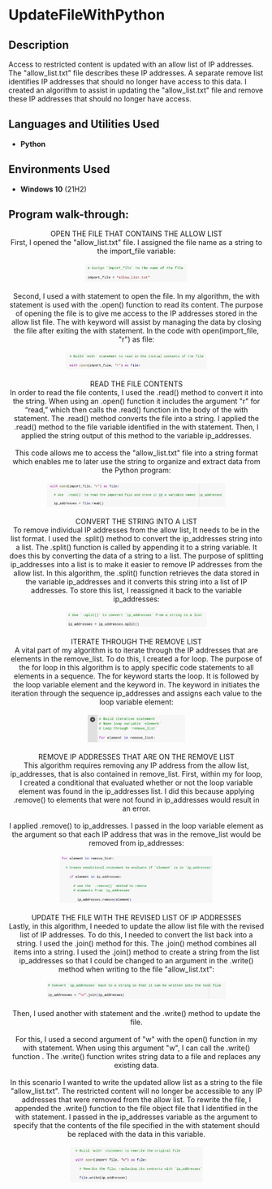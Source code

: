 <h1>UpdateFileWithPython</h1>

<h2>Description</h2>
Access to restricted content is updated with an allow list of IP addresses. The "allow_list.txt" file describes these IP addresses. A separate remove list identifies IP addresses that should no longer have access to this data. I created an algorithm to assist in updating the "allow_list.txt" file and remove these IP addresses that should no longer have access.
<br />


<h2>Languages and Utilities Used</h2>

- <b>Python</b> 

<h2>Environments Used </h2>

- <b>Windows 10</b> (21H2)

<h2>Program walk-through:</h2>

<p align="center">
OPEN THE FILE THAT CONTAINS THE ALLOW LIST <br/>
 First, I opened the "allow_list.txt" file. I assigned the file name as a string to the import_file variable: <br/>
<br />
<img src="https://github.com/DanielYoon82/UpdateFileWithPython/blob/main/images/Assign%20import%20image.jpg" height="40%" width="40%" alt="Disk Sanitization Steps"/>
<br />
<br />
Second, I used a with statement to open the file. In my algorithm, the with statement is used with the .open() function to read its content. The purpose of opening the file is to give me  access to the IP addresses stored in the allow list file. The with keyword will assist by managing the data by closing the file after exiting the with statement. In the code with open(import_file, "r") as file: <br />
<br />                                                                                                                                                    <img src="https://github.com/DanielYoon82/UpdateFileWithPython/blob/main/images/Buildwith.jpg" height="55%" width="55%" alt="Disk Sanitization Steps"/>
<br />
<br />
READ THE FILE CONTENTS <br />
In order to read the file contents, I used the .read() method to convert it into the string. When using an .open() function it includes the argument "r" for “read,” which then calls the .read() function in the body of the with statement. The .read() method converts the file into a string. I applied the .read() method to the file variable identified in the with statement. Then, I applied the string output of this method to the variable ip_addresses. <br /> 
 <br />
 This code allows me to access the "allow_list.txt" file into a string format which enables me to later use the string to organize and extract data from the Python program: <br />
<br />
<img src="https://github.com/DanielYoon82/UpdateFileWithPython/blob/main/images/Untitled%20document_page-0001%20(1).jpg" height="70%" width="70%" alt="Disk Sanitization Steps"/>
<br />
<br />
CONVERT THE STRING INTO A LIST <br />
To remove individual IP addresses from the allow list, It needs to be in the list format. I used the .split() method to convert the ip_addresses string into a list. The .split() function is called by appending it to a string variable. It does this by converting the data of a string to a list. The purpose of splitting ip_addresses into a list is to make it easier to remove IP addresses from the allow list. In this algorithm, the .split() function retrieves the data stored in the variable ip_addresses and it converts this string into a list of IP addresses. To store this list, I reassigned it back to the variable ip_addresses:  <br/>
<br />
<img src="https://github.com/DanielYoon82/UpdateFileWithPython/blob/main/images/Untitled%20document%20(1)_page-0001%20(1).jpg" height="55%" width="55%" alt="Disk Sanitization Steps"/>
<br />
<br />
ITERATE THROUGH THE REMOVE LIST <br />
A vital part of my algorithm is to iterate through the IP addresses that are elements in the remove_list. To do this, I created a for loop. The purpose of the for loop in this algorithm is to apply specific code statements to all elements in a sequence. The for keyword starts the loop. It is followed by the loop variable element and the keyword in. The keyword in initiates the iteration through the sequence ip_addresses and assigns each value to the loop variable element:  <br/>
<br />
<img src="https://github.com/DanielYoon82/UpdateFileWithPython/blob/main/images/Untitled.jpg" height="38%" width="38%" alt="Disk Sanitization Steps"/>
<br />
<br />
REMOVE IP ADDRESSES THAT ARE ON THE REMOVE LIST <br />
This algorithm requires removing any IP address from the allow list, ip_addresses, that is also contained in remove_list. First, within my for loop, I created a conditional that evaluated whether or not the loop variable element was found in the ip_addresses list. I did this because applying .remove() to elements that were not found in ip_addresses would result in an error. <br />
<br />
I applied .remove() to ip_addresses. I passed in the loop variable element as the argument so that each IP address that was in the remove_list would be removed from ip_addresses: <br /> 
<br />
<img src="https://github.com/DanielYoon82/UpdateFileWithPython/blob/main/images/Untitled1.jpg" height="60%" width="60%" alt="Disk Sanitization Steps"/>
<br />
<br />
UPDATE THE FILE WITH THE REVISED LIST OF IP ADDRESSES <br/>
Lastly, in this algorithm, I needed to update the allow list file with the revised list of IP addresses. To do this, I needed to convert the list back into a string. I used the .join() method for this. The .join() method combines all items into a string. I used the .join() method to create a string from the list ip_addresses so that I could be changed to an argument in the .write() method when writing to the file "allow_list.txt": <br />
<br />
<img src="https://github.com/DanielYoon82/UpdateFileWithPython/blob/main/images/Updatefile.jpg" height="70%" width="70%" alt="Disk Sanitization Steps"/>
<br />
<br />
Then, I used another with statement and the .write() method to update the file. <br /> 
<br />
For this, I used a second argument of "w" with the open() function in my with statement. When using this argument "w", I can call the .write() function . The .write() function writes string data to a file and replaces any existing data.
<br />
<br />
In this scenario I wanted to write the updated allow list as a string to the file "allow_list.txt". The restricted content will no longer be accessible to any IP addresses that were removed from the allow list. To rewrite the file, I appended the .write() function to the file object file that I identified in the with statement. I passed in the ip_addresses variable as the argument to specify that the contents of the file specified in the with statement should be replaced with the data in this variable. <br />
<br />
<img src="https://github.com/DanielYoon82/UpdateFileWithPython/blob/main/write.1.jpg" height="52%" width="52%" alt="Disk Sanitization Steps"/>
</p>

<!--
 ```diff
- text in red
+ text in green
! text in orange
# text in gray
@@ text in purple (and bold)@@
```
--!>
